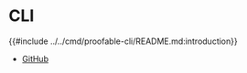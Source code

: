 # CLI

{{#include ../../cmd/proofable-cli/README.md:introduction}}

- [GitHub](https://github.com/SouthbankSoftware/proofable/tree/master/cmd/proofable-cli)
